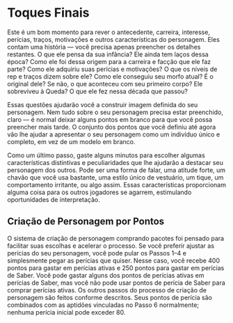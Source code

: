 # Toques Finais

Este é um bom momento para rever o antecedente, carreira, interesse, perícias, traços, motivações e outros características do personagem. Eles contam uma história — você precisa apenas preencher os detalhes restantes. O que ele pensa da sua infância? Ele ainda tem laços dessa época? Como ele foi dessa origem para a carreira e facção que ele faz parte? Como ele adquiriu suas perícias e motivações? O que os níveis de rep e traços dizem sobre ele? Como ele conseguiu seu morfo atual? É o original dele? Se não, o que aconteceu com seu primeiro corpo? Ele sobreviveu à Queda? O que ele fez nessa década que passou?

Essas questões ajudarão você a construir imagem definida do seu personagem. Nem tudo sobre o seu personagem precisa estar preenchido, claro — é normal deixar alguns pontos em branco para que você possa preencher mais tarde. O conjunto dos pontos que você definiu até agora vão lhe ajudar a apresentar o seu personagem como um indivíduo único e completo, em vez de um modelo em branco.

Como um último passo, gaste alguns minutos para escolher algumas características distintivas e peculiaridades que lhe ajudarão a destacar seu personagem dos outros. Pode ser uma forma de falar, uma atitude forte, um chavão que você usa bastante, uma estilo único de vestuário, um tique, um comportamento irritante, ou algo assim. Essas características proporcionam alguma coisa para os outros jogadores se agarrem, estimulando oportunidades de interpretação.

<!-- CLEANED blockquote -->

## Criação de Personagem por Pontos

O sistema de criação de personagem comprando pacotes foi pensado para facilitar suas escolhas e acelerar o processo. Se você preferir ajustar as perícias do seu personagem, você pode pular os Passos 1–4 e simplesmente pegar as perícias que quiser. Nesse caso, você recebe 400 pontos para gastar em perícias ativas e 250 pontos para gastar em perícias de Saber. Você pode gastar alguns dos pontos de perícias ativas em perícias de Saber, mas você não pode usar pontos de perícia de Saber para comprar perícias ativas. Os outros passos do processo de criação de personagem são feitos conforme descritos. Seus pontos de perícia são combinados com as aptidões vinculadas no Passo 6 normalmente; nenhuma perícia inicial pode exceder 80.

<!-- CLEANED /blockquote -->

